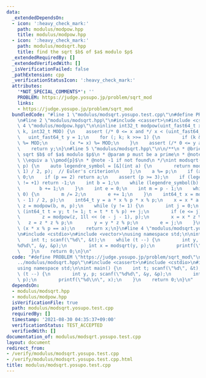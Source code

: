 ```yaml
---
data:
  _extendedDependsOn:
  - icon: ':heavy_check_mark:'
    path: modulus/modpow.hpp
    title: modulus/modpow.hpp
  - icon: ':heavy_check_mark:'
    path: modulus/modsqrt.hpp
    title: find the sqrt $b$ of $a$ modulo $p$
  _extendedRequiredBy: []
  _extendedVerifiedWith: []
  _isVerificationFailed: false
  _pathExtension: cpp
  _verificationStatusIcon: ':heavy_check_mark:'
  attributes:
    '*NOT_SPECIAL_COMMENTS*': ''
    PROBLEM: https://judge.yosupo.jp/problem/sqrt_mod
    links:
    - https://judge.yosupo.jp/problem/sqrt_mod
  bundledCode: "#line 1 \"modulus/modsqrt.yosupo.test.cpp\"\n#define PROBLEM \"https://judge.yosupo.jp/problem/sqrt_mod\"\
    \n#line 2 \"modulus/modsqrt.hpp\"\n#include <cassert>\n#include <cstdint>\n#line\
    \ 4 \"modulus/modpow.hpp\"\n\ninline int32_t modpow(uint_fast64_t x, uint64_t\
    \ k, int32_t MOD) {\n    assert (/* 0 <= x and */ x < (uint_fast64_t)MOD);\n \
    \   uint_fast64_t y = 1;\n    for (; k; k >>= 1) {\n        if (k & 1) (y *= x)\
    \ %= MOD;\n        (x *= x) %= MOD;\n    }\n    assert (/* 0 <= y and */ y < (uint_fast64_t)MOD);\n\
    \    return y;\n}\n#line 5 \"modulus/modsqrt.hpp\"\n\n/**\n * @brief find the\
    \ sqrt $b$ of $a$ modulo $p$\n * @param p must be a prime\n * @note i.e. $b^2\
    \ \\equiv a \\pmod{p}$\n * @note -1 if not found\n */\nint modsqrt(int a, int\
    \ p) {\n    auto legendre_symbol = [&](int a) {\n        return modpow(a, (p -\
    \ 1) / 2, p);  // Euler's criterion\n    };\n    a %= p;\n    if (a == 0) return\
    \ 0;\n    if (p == 2) return a;\n    assert (p >= 3);\n    if (legendre_symbol(a)\
    \ != +1) return -1;\n    int b = 1;\n    while (legendre_symbol(b) == 1) {\n \
    \       b += 1;\n    }\n    int e = 0;\n    int m = p - 1;\n    while (m % 2 ==\
    \ 0) {\n        m /= 2;\n        e += 1;\n    }\n    int64_t x = modpow(a, (m\
    \ - 1) / 2, p);\n    int64_t y = a * x % p * x % p;\n    x = x * a % p;\n    int64_t\
    \ z = modpow(b, m, p);\n    while (y != 1) {\n        int j = 0;\n        for\
    \ (int64_t t = y; t != 1; t = t * t % p) ++ j;\n        if (e <= j) return -1;\n\
    \        z = modpow(z, 1ll << (e - j - 1), p);\n        x = x * z % p;\n     \
    \   z = z * z % p;\n        y = y * z % p;\n        e = j;\n    }\n    assert\
    \ (x * x % p == a);\n    return x;\n}\n#line 4 \"modulus/modsqrt.yosupo.test.cpp\"\
    \n#include <cstdio>\n#include <vector>\nusing namespace std;\n\nint main() {\n\
    \    int t; scanf(\"%d\", &t);\n    while (t --) {\n        int y, p; scanf(\"\
    %d%d\", &y, &p);\n        int x = modsqrt(y, p);\n        printf(\"%d\\n\", x);\n\
    \    }\n    return 0;\n}\n"
  code: "#define PROBLEM \"https://judge.yosupo.jp/problem/sqrt_mod\"\n#include \"\
    ../modulus/modsqrt.hpp\"\n#include <cassert>\n#include <cstdio>\n#include <vector>\n\
    using namespace std;\n\nint main() {\n    int t; scanf(\"%d\", &t);\n    while\
    \ (t --) {\n        int y, p; scanf(\"%d%d\", &y, &p);\n        int x = modsqrt(y,\
    \ p);\n        printf(\"%d\\n\", x);\n    }\n    return 0;\n}\n"
  dependsOn:
  - modulus/modsqrt.hpp
  - modulus/modpow.hpp
  isVerificationFile: true
  path: modulus/modsqrt.yosupo.test.cpp
  requiredBy: []
  timestamp: '2021-08-30 04:35:37+09:00'
  verificationStatus: TEST_ACCEPTED
  verifiedWith: []
documentation_of: modulus/modsqrt.yosupo.test.cpp
layout: document
redirect_from:
- /verify/modulus/modsqrt.yosupo.test.cpp
- /verify/modulus/modsqrt.yosupo.test.cpp.html
title: modulus/modsqrt.yosupo.test.cpp
---
```

